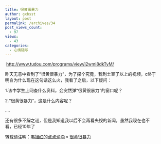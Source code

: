 ```yaml
---
title: 很黄很暴力
author: gxbsst
layout: post
permalink: /archives/34
post_views_count:
  - 97
views:
  - 43
categories:
  - 心情随写
---
```

 http://www.tudou.com/programs/view/i2wmi8dkTyM/

昨天无意中看到了“很黄很暴力”，为了探个究竟，我到土豆了以上的视频，c终于明白为什么现在这句话这么火，我看了之后，以下疑问：

1.该中学生上网查什么资料，会突然弹“很黄很暴力”的窗口呢？

2.“很黄很暴力”，这是什么内容呢？

&#8230;.

还有很多不解之谜，但是我知道我以后不会再看央视的新闻，虽然我现在也不 看，已经10年了

转载请注明：[韦旭红的点点滴滴][1] &raquo; [很黄很暴力][2]

 [1]: http://www.weixuhong.com
 [2]: http://www.weixuhong.com/archives/34